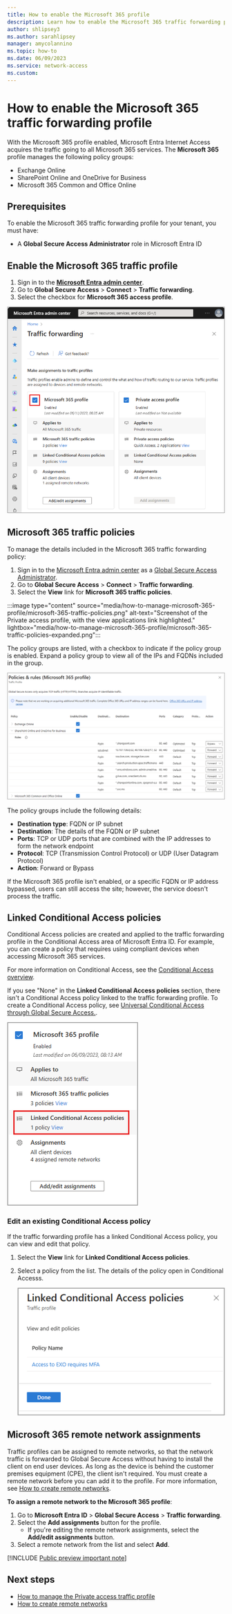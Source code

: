 ```yaml
---
title: How to enable the Microsoft 365 profile
description: Learn how to enable the Microsoft 365 traffic forwarding profile for Global Secure Access (preview).
author: shlipsey3
ms.author: sarahlipsey
manager: amycolannino
ms.topic: how-to
ms.date: 06/09/2023
ms.service: network-access
ms.custom: 
---
```

# How to enable the Microsoft 365 traffic forwarding profile

With the Microsoft 365 profile enabled, Microsoft Entra Internet Access acquires the traffic going to all Microsoft 365 services. The **Microsoft 365** profile manages the following policy groups:

- Exchange Online
- SharePoint Online and OneDrive for Business
- Microsoft 365 Common and Office Online

## Prerequisites

To enable the Microsoft 365 traffic forwarding profile for your tenant, you must have:

- A **Global Secure Access Administrator** role in Microsoft Entra ID

## Enable the Microsoft 365 traffic profile

1. Sign in to the **[Microsoft Entra admin center](https://entra.microsoft.com)**.
1. Go to **Global Secure Access** > **Connect** > **Traffic forwarding**.
1. Select the checkbox for **Microsoft 365 access profile**.

![Screenshot of the traffic forwarding page with the Private access profile enabled.](media/how-to-manage-microsoft-365-profile/microsoft-365-traffic-profile.png)

## Microsoft 365 traffic policies

To manage the details included in the Microsoft 365 traffic forwarding policy:

1. Sign in to the [Microsoft Entra admin center](https://entra.microsoft.com) as a [Global Secure Access Administrator](../active-directory/roles/permissions-reference.md).
1. Go to **Global Secure Access** > **Connect** > **Traffic forwarding**.
1. Select the **View** link for **Microsoft 365 traffic policies**. 

:::image type="content" source="media/how-to-manage-microsoft-365-profile/microsoft-365-traffic-policies.png" alt-text="Screenshot of the Private access profile, with the view applications link highlighted." lightbox="media/how-to-manage-microsoft-365-profile/microsoft-365-traffic-policies-expanded.png":::

The policy groups are listed, with a checkbox to indicate if the policy group is enabled. Expand a policy group to view all of the IPs and FQDNs included in the group.

![Screenshot of the Microsoft 365 profile details.](media/how-to-manage-microsoft-365-profile/microsoft-365-profile-details.png)

The policy groups include the following details:

- **Destination type**: FQDN or IP subnet
- **Destination**: The details of the FQDN or IP subnet
- **Ports**: TCP or UDP ports that are combined with the IP addresses to form the network endpoint
- **Protocol**: TCP (Transmission Control Protocol) or UDP (User Datagram Protocol)
- **Action**: Forward or Bypass

If the Microsoft 365 profile isn't enabled, or a specific FQDN or IP address bypassed, users can still access the site; however, the service doesn't process the traffic. 

## Linked Conditional Access policies

Conditional Access policies are created and applied to the traffic forwarding profile in the Conditional Access area of Microsoft Entra ID. For example, you can create a policy that requires using compliant devices when accessing Microsoft 365 services.

For more information on Conditional Access, see the [Conditional Access overview](../active-directory/conditional-access/overview.md).

If you see "None" in the **Linked Conditional Access policies** section, there isn't a Conditional Access policy linked to the traffic forwarding profile. To create a Conditional Access policy, see [Universal Conditional Access through Global Secure Access.](how-to-target-resource.md).

![Screenshot of traffic forwarding profiles with Conditional Access link highlighted.](media/how-to-manage-microsoft-365-profile/microsoft-365-conditional-access-policy-link.png)

### Edit an existing Conditional Access policy

If the traffic forwarding profile has a linked Conditional Access policy, you can view and edit that policy.

1. Select the **View** link for **Linked Conditional Access policies**.
1. Select a policy from the list. The details of the policy open in Conditional Accesss. 

    ![Screenshot of the applied Conditional Access policies.](media/how-to-manage-microsoft-365-profile/conditional-access-applied-policies.png)

## Microsoft 365 remote network assignments

Traffic profiles can be assigned to remote networks, so that the network traffic is forwarded to Global Secure Access without having to install the client on end user devices. As long as the device is behind the customer premises equipment (CPE), the client isn't required.  You must create a remote network before you can add it to the profile. For more information, see [How to create remote networks](how-to-create-remote-networks.md).

**To assign a remote network to the Microsoft 365 profile**:

1. Go to **Microsoft Entra ID** > **Global Secure Access** > **Traffic forwarding**.
1. Select the **Add assignments** button for the profile. 
    - If you're editing the remote network assignments, select the **Add/edit assignments** button.
1. Select a remote network from the list and select **Add**.

[!INCLUDE [Public preview important note](./includes/public-preview-important-note.md)]

## Next steps

- [How to manage the Private access traffic profile](how-to-manage-private-access-profile.md)
- [How to create remote networks](how-to-create-remote-networks.md)